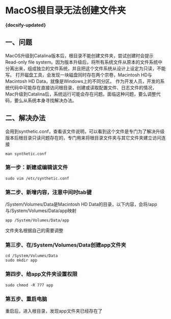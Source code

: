 # MacOS根目录无法创建文件夹

**{docsify-updated}**

## 一、问题
MacOS升级到Catalina版本后，根目录不能创建文件夹，尝试创建时会提示Read-only file system。因为版本升级后，将所有系统文件从原本的文件系统中分离出来，组成独立的文件系统，并且把这个文件系统从设计上设定为只读，不能写。
打开磁盘工具，会发现一块磁盘同时存在两个宗卷，Macintosh HD与Macintosh HD Data，就像是Windows上的不同分区。
作为开发人员，开发的系统代码中可能存在直接访问根目录，创建或读取配置文件、日志文件的情况，Mac升级到Catalina后，系统运行可能会存在问题。面临这种问题，要么调整代码，要么从系统本身寻找解决办法。
## 二、解决办法
会用到synthetic.conf，查看该文件说明，可以看到这个文件是专门为了解决升级版本后根目录只读问题存在的，专门用来将根目录文件夹与其它文件夹建立访问连接
```text
man synthetic.conf
```
### 第一步：新建或编辑该文件
```text
sudo vim /etc/synthetic.conf
```
### 第二步、新增内容，注意中间时tab键
/System/Volumes/Data是Macintosh HD Data的目录，以下内容，会将/app与/System/Volumes/Data/app映射
```text
app /System/Volumes/Data/app
```
文件夹名根据自己的需要调整
### 第三步、在/System/Volumes/Data创建app文件夹
```text
cd /System/Volumes/Data
sudo mkdir app
```
### 第四步、给app文件夹设置权限
```text
sudo chmod -R 777 app
```
### 第五步、重启电脑
重启后，进入根目录，发现app文件夹已经存在了

